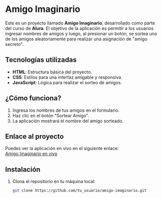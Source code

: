 # Amigo Imaginario

Este es un proyecto llamado **Amigo Imaginario**, desarrollado como parte del curso de **Alura**. El objetivo de la aplicación es permitir a los usuarios ingresar nombres de amigos y luego, al presionar un botón, se sortea uno de los amigos aleatoriamente para realizar una asignación de "amigo secreto".

## Tecnologías utilizadas
- **HTML**: Estructura básica del proyecto.
- **CSS**: Estilos para una interfaz amigable y responsiva.
- **JavaScript**: Lógica para realizar el sorteo de amigos.

## ¿Cómo funciona?
1. Ingresa los nombres de tus amigos en el formulario.
2. Haz clic en el botón "Sortear Amigo".
3. La aplicación mostrará el nombre del amigo sorteado.

## Enlace al proyecto
Puedes ver la aplicación en vivo en el siguiente enlace:  
[Amigo Imaginario en vivo](https://ironmario25.github.io/alura-challenge1/)

## Instalación
1. Clona el repositorio en tu máquina local:
   ```bash
   git clone https://github.com/tu_usuario/amigo-imaginario.git

